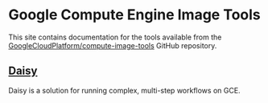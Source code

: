 # Google Compute Engine Image Tools

This site contains documentation for the tools available from the
[GoogleCloudPlatform/compute-image-tools](https://github.com/GoogleCloudPlatform/compute-image-tools)
GitHub repository.

## [Daisy](daisy.md)

Daisy is a solution for running complex, multi-step workflows on GCE.

